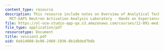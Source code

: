 ```yaml
---
content_type: resource
description: This resource include notes on Overview of Analytical Techniques and
  MIT-EAPS Neutron Activation Analysis Laboratory - Hands on Experience.
file: https://ol-ocw-studio-app-qa.s3.amazonaws.com/courses/12-091-medical-geology-geochemistry-an-exposure-january-iap-2006/6eb140808c06246019368b1d8ded7b6b_session3.pdf
file_type: application/pdf
resourcetype: Document
title: session3.pdf
uid: 6eb14080-8c06-2460-1936-8b1d8ded7b6b
---
```

